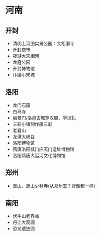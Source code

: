 # 河南

## 开封

- 清明上河图实景公园：大相国寺
- 开封夜市
- 夜游大宋御河
- 龙庭公园
- 开封博物馆
- 汴梁小宋城

## 洛阳

- 龙门石窟
- 白马寺
- 丽景门/洛邑古城穿汉服、学汉礼
- 三彩小镇制作唐三彩
- 老君山
- 龙潭大峡谷
- 洛阳博物馆
- 隋唐洛阳城门应天门遗址博物馆
- 洛阳隋唐大运河文化博物馆

## 郑州

- 嵩山，嵩山少林寺(从郑州去？好像都一样)

## 南阳

- 伏牛山老界岭
- 丹江大观圆
- 恐龙遗迹园
